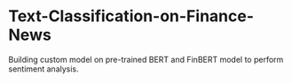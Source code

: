 # Text-Classification-on-Finance-News
Building custom model on pre-trained BERT and FinBERT model to perform sentiment analysis. 

